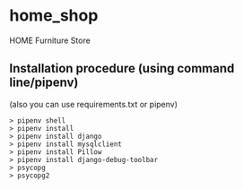 # home_shop
HOME Furniture Store

## Installation procedure (using command line/pipenv)
(also you can use requirements.txt or pipenv)
```
> pipenv shell
> pipenv install
> pipenv install django
> pipenv install mysqlclient
> pipenv install Pillow
> pipenv install django-debug-toolbar
> psycopg
> psycopg2
```
